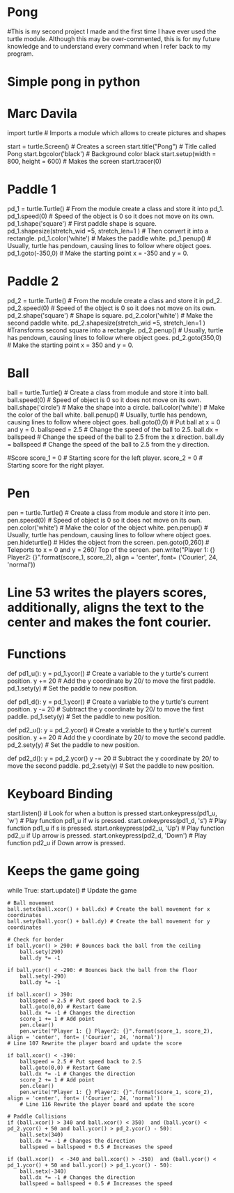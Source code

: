 # Pong
#This is my second project  I made and the first time I have ever used the turtle module. Although this may be over-commented, this is for my future knowledge and to understand every command when I refer back to my program. 
# Simple pong in python 
# Marc Davila

import turtle # Imports a module which allows to create pictures and shapes

start = turtle.Screen() # Creates a screen
start.title("Pong") # Title called Pong
start.bgcolor('black') # Background color black
start.setup(width = 800, height = 600) # Makes the screen 
start.tracer(0) 

# Paddle 1
pd_1 = turtle.Turtle() # From the module create a class and store it into pd_1.
pd_1.speed(0) # Speed of the object is 0 so it does not move on its own.
pd_1.shape('square') # First paddle shape is square.
pd_1.shapesize(stretch_wid =5, stretch_len=1 ) # Then convert it into a rectangle.
pd_1.color('white') # Makes the paddle white.
pd_1.penup() # Usually, turtle has pendown, causing lines to follow where object goes.
pd_1.goto(-350,0) # Make the starting point x = -350 and y = 0.

# Paddle 2
pd_2 = turtle.Turtle() # From the module create a class and store it in pd_2.
pd_2.speed(0) # Speed of the object is 0 so it does not move on its own.
pd_2.shape('square') # Shape is square.
pd_2.color('white') # Make the second paddle white. 
pd_2.shapesize(stretch_wid =5, stretch_len=1 ) #Transforms second square into a rectangle.
pd_2.penup() # Usually, turtle has pendown, causing lines to follow where object goes.
pd_2.goto(350,0) # Make the starting point x = 350 and y = 0.

# Ball
ball = turtle.Turtle() # Create a class from module and store it into ball.
ball.speed(0) # Speed of object is 0 so it does not move on its own.
ball.shape('circle') # Make the shape into a circle.
ball.color('white') # Make the color of the ball white.
ball.penup() # Usually, turtle has pendown, causing lines to follow where object goes.
ball.goto(0,0) # Put ball at x = 0 and y = 0.
ballspeed = 2.5 # Change the speed of the ball to 2.5.
ball.dx = ballspeed # Change the speed of the ball to 2.5 from the x direction.
ball.dy = ballspeed # Change the speed of the ball to 2.5 from the y direction.

#Score
score_1 = 0 # Starting score for the left player.
score_2 = 0 # Starting score for the right player.

# Pen
pen = turtle.Turtle() # Create a class from module and store it into pen.
pen.speed(0) # Speed of object is 0 so it does not move on its own.
pen.color('white') # Make the color of the object white.
pen.penup() # Usually, turtle has pendown, causing lines to follow where object goes.
pen.hideturtle() # Hides the object from the screen.
pen.goto(0,260) # Teleports to x = 0 and y = 260/ Top of the screen. 
pen.write("Player 1: {} Player2: {}".format(score_1, score_2), align = 'center', font= ('Courier', 24, 'normal'))
# Line 53 writes the players scores, additionally, aligns the text to the center and makes the font courier.


# Functions
def pd1_u():
    y = pd_1.ycor() # Create a variable to the y turtle's current position.
    y += 20 # Add the y coordinate by 20/ to move the first paddle.
    pd_1.sety(y) # Set the paddle to new position.

def pd1_d():
    y = pd_1.ycor() # Create a variable to the y turtle's current position.
    y -= 20 # Subtract the y coordinate by 20/ to move the first paddle.
    pd_1.sety(y) # Set the paddle to new position.

def pd2_u():
    y = pd_2.ycor() # Create a variable to the y turtle's current position.
    y += 20 # Add the y coordinate by 20/ to move the second paddle.
    pd_2.sety(y) # Set the paddle to new position.

def pd2_d():
    y = pd_2.ycor()
    y -= 20 # Subtract the y coordinate by 20/ to move the second paddle.
    pd_2.sety(y) # Set the paddle to new position.

# Keyboard Binding
start.listen() # Look for when a button is pressed
start.onkeypress(pd1_u, 'w') # Play function pd1_u if w is pressed.
start.onkeypress(pd1_d, 's') # Play function pd1_u if s is pressed.
start.onkeypress(pd2_u, 'Up') # Play function pd2_u if Up arrow is pressed.
start.onkeypress(pd2_d, 'Down') # Play function pd2_u if Down arrow is pressed.

# Keeps the game going
while True:
    start.update() # Update the game

    # Ball movement
    ball.setx(ball.xcor() + ball.dx) # Create the ball movement for x coordinates
    ball.sety(ball.ycor() + ball.dy) # Create the ball movement for y coordinates

    # Check for border 
    if ball.ycor() > 290: # Bounces back the ball from the ceiling
        ball.sety(290)
        ball.dy *= -1

    if ball.ycor() < -290: # Bounces back the ball from the floor
        ball.sety(-290)
        ball.dy *= -1

    if ball.xcor() > 390:
        ballspeed = 2.5 # Put speed back to 2.5
        ball.goto(0,0) # Restart Game
        ball.dx *= -1 # Changes the direction
        score_1 += 1 # Add point
        pen.clear()
        pen.write("Player 1: {} Player2: {}".format(score_1, score_2), align = 'center', font= ('Courier', 24, 'normal'))
    # Line 107 Rewrite the player board and update the score

    if ball.xcor() < -390:
        ballspeed = 2.5 # Put speed back to 2.5
        ball.goto(0,0) # Restart Game
        ball.dx *= -1 # Changes the direction
        score_2 += 1 # Add point
        pen.clear()
        pen.write("Player 1: {} Player2: {}".format(score_1, score_2), align = 'center', font= ('Courier', 24, 'normal')) 
        # Line 116 Rewrite the player board and update the score

    # Paddle Collisions
    if (ball.xcor() > 340 and ball.xcor() < 350)  and (ball.ycor() < pd_2.ycor() + 50 and ball.ycor() > pd_2.ycor() - 50):
        ball.setx(340)
        ball.dx *= -1 # Changes the direction
        ballspeed = ballspeed + 0.5 # Increases the speed

    if (ball.xcor()  < -340 and ball.xcor() > -350)  and (ball.ycor() < pd_1.ycor() + 50 and ball.ycor() > pd_1.ycor() - 50):
        ball.setx(-340)
        ball.dx *= -1 # Changes the direction
        ballspeed = ballspeed + 0.5 # Increases the speed
